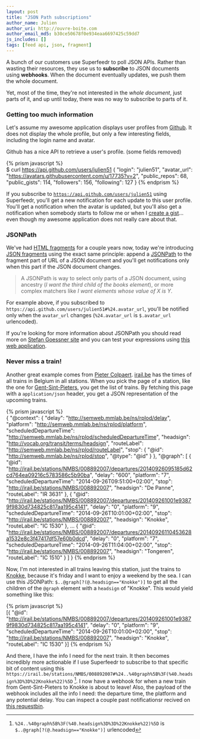 ```yaml
---
layout: post
title: "JSON Path subscriptions"
author_name: Julien
author_uri: http://ouvre-boite.com
author_email_md5: b30ce50678f0e934eaa6697425c59dd7
js_includes: []
tags: [feed api, json, fragment]
---
```


A bunch of our customers use Superfeedr to poll JSON APIs. Rather than wasting their resources, they use us to **subscribe** to JSON documents using **webhooks**. When the document eventually updates, we push them the whole document.

Yet, most of the time, they're not interested in the *whole document*, just parts of it, and up until today, there was no way to subscribe to parts of it.

### Getting too much information

Let's assume my awesome application displays user profiles from [Github](https://github.com/). It does not display the whole profile, but only a few interesting fields, including the login name and avatar.

Github has a nice API to retrieve a user's profile. (some fields removed)

{% prism javascript %}  
$ curl https://api.github.com/users/julien51
{
  "login": "julien51",
  "avatar_url": "https://avatars.githubusercontent.com/u/17735?v=2",
  "public_repos": 68,
  "public_gists": 114,
  "followers": 156,
  "following": 127
}
{% endprism %}  

If you subscribe to <code>https://api.github.com/users/julien51</code> using Superfeedr, you'll get a new notification for each update to this user profile. You'll get a notification when the avatar is updated, but you'll also get a notification when somebody starts to follow me or when I [create a gist](https://gist.github.com/)... even though my awesome application does not really care about that.

### JSONPath

We've had [HTML fragments](http://blog.superfeedr.com/fragment-subscription/) for a couple years now, today we're introducing [JSON fragments](http://documentation.superfeedr.com/subscribers.html#json-fragments) using the exact same principle: append a [JSONPath](http://goessner.net/articles/JsonPath/) to the fragment part of URL of a JSON document and you'll get notifications only when this part if the JSON document changes.

> A JSONPath is way to select only parts of a JSON document, using ancestry (*I want the third child of the books element*), or more complex matchers like *I want elements whose value of X is Y*.

For example above, if you subscribed to `https://api.github.com/users/julien51#%24.avatar_url`, you'll be notified only when the `avatar_url` changes (`%24.avatar_url` is `$.avatar_url` urlencoded).

If you're looking for more information about JSONPath you should read more on [Stefan Goessner site](http://goessner.net/articles/JsonPath/) and you can test your expressions using [this web application](http://jsonpath.curiousconcept.com/).

### Never miss a train!

Another great example comes from [Pieter Colpaert](http://pieter.pm/). [irail.be](https://irail.be/) has the times of all trains in Belgium in all stations. When you pick the page of a station, like the one for [Gent-Sint-Pieters](https://irail.be/stations/NMBS/008892007), you get the list of trains. By fetching this page with a `application/json` header, you get a JSON representation of the upcoming trains.

{% prism javascript %}  
{
    "@context": {
        "delay": "http://semweb.mmlab.be/ns/rplod/delay",
        "platform": "http://semweb.mmlab.be/ns/rplod/platform",
        "scheduledDepartureTime": "http://semweb.mmlab.be/ns/rplod/scheduledDepartureTime",
        "headsign": "http://vocab.org/transit/terms/headsign",
        "routeLabel": "http://semweb.mmlab.be/ns/rplod/routeLabel",
        "stop": {
            "@id": "http://semweb.mmlab.be/ns/rplod/stop",
            "@type": "@id"
        }
    },
    "@graph": [
        {
            "@id": "http://irail.be/stations/NMBS/008892007/departures/20140926095185d62cd764ea09216c5783586c5b90ba",
            "delay": "600",
            "platform": "7",
            "scheduledDepartureTime": "2014-09-26T09:51:00+02:00",
            "stop": "http://irail.be/stations/NMBS/008892007",
            "headsign": "De Panne",
            "routeLabel": "IR 3631"
        },
        {
            "@id": "http://irail.be/stations/NMBS/008892007/departures/201409261001e93879f9830d734825c817aa195c4141",
            "delay": "0",
            "platform": "9",
            "scheduledDepartureTime": "2014-09-26T10:01:00+02:00",
            "stop": "http://irail.be/stations/NMBS/008892007",
            "headsign": "Knokke",
            "routeLabel": "IC 1530"
        },
...
        {
            "@id": "http://irail.be/stations/NMBS/008892007/departures/20140926110453628a1532e8c3f47417df57e60b0dcd",
            "delay": "0",
            "platform": "7",
            "scheduledDepartureTime": "2014-09-26T11:04:00+02:00",
            "stop": "http://irail.be/stations/NMBS/008892007",
            "headsign": "Tongeren",
            "routeLabel": "IC 1510"
        }
    ]
}
{% endprism %}  

Now, I'm not interested in all trains leaving this station, just the trains to [Knokke](https://en.wikipedia.org/wiki/Knokke), because it's friday and I want to enjoy a weekend by the sea. I can use this JSONPath: `$..@graph[?(@.headsign=="Knokke")]` to get all the children of the `@graph` element with a `headsign` of "Knokke". This would yield something like this:

{% prism javascript %}  
[{
  "@id": "http://irail.be/stations/NMBS/008892007/departures/201409261001e93879f9830d734825c817aa195c4141",
  "delay": "0",
  "platform": "9",
  "scheduledDepartureTime": "2014-09-26T10:01:00+02:00",
  "stop": "http://irail.be/stations/NMBS/008892007",
  "headsign": "Knokke",
  "routeLabel": "IC 1530"
}]
{% endprism %}  

And there, I have the info I need for the next train. It then becomes incredibly more actionable if I use Superfeedr to subscribe to that specific bit of content using this `https://irail.be/stations/NMBS/008892007#%24..%40graph%5B%3F(%40.headsign%3D%3D%22Knokke%22)%5D` [^1]. I now have a webhook for when a new train from Gent-Sint-Pieters to Knokke is about to leave! Also, the payload of the webhook includes all the info I need: the departure time, the platform and any potential delay. You can inspect a couple past notificationsr recived on [this requestbin](http://requestb.in/12j1ps91?inspect).


[^1]: `%24..%40graph%5B%3F(%40.headsign%3D%3D%22Knokke%22)%5D` is `$..@graph[?(@.headsign=="Knokke")]` urlencoded










